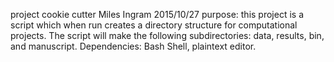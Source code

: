 project cookie cutter
Miles Ingram 2015/10/27
purpose: this project is a script which when run creates a directory structure for computational 
projects.
The script will make the following subdirectories: data, results, bin, and manuscript.
Dependencies: Bash Shell, plaintext editor. 

